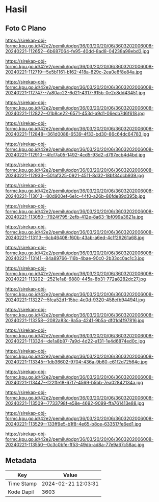 # Hasil

## Foto C Plano

https://sirekap-obj-formc.kpu.go.id/42e2/pemilu/pdpr/36/03/20/20/06/3603202006008-20240221-112652--6b687064-fe95-40dd-8ad8-04238a98ebd3.jpg

https://sirekap-obj-formc.kpu.go.id/42e2/pemilu/pdpr/36/03/20/20/06/3603202006008-20240221-112719--5e5b1161-b162-418a-829c-2ea0e8f8e84a.jpg

https://sirekap-obj-formc.kpu.go.id/42e2/pemilu/pdpr/36/03/20/20/06/3603202006008-20240221-112747--7a80ac22-6d21-4317-915b-0e2c8dd43451.jpg

https://sirekap-obj-formc.kpu.go.id/42e2/pemilu/pdpr/36/03/20/20/06/3603202006008-20240221-112822--01b8ce22-6571-453d-a9d1-06ecb7d6f618.jpg

https://sirekap-obj-formc.kpu.go.id/42e2/pemilu/pdpr/36/03/20/20/06/3603202006008-20240221-112848--361d0088-6539-4f33-bd30-86c64dc64783.jpg

https://sirekap-obj-formc.kpu.go.id/42e2/pemilu/pdpr/36/03/20/20/06/3603202006008-20240221-112910--4fcf7a05-1492-4cd5-93d2-d797ecb4d4bd.jpg

https://sirekap-obj-formc.kpu.go.id/42e2/pemilu/pdpr/36/03/20/20/06/3603202006008-20240221-112933--501af325-0921-4511-8d32-18bf34dcb939.jpg

https://sirekap-obj-formc.kpu.go.id/42e2/pemilu/pdpr/36/03/20/20/06/3603202006008-20240221-113013--80d900ef-6e1c-44f0-a26b-86fde89d395b.jpg

https://sirekap-obj-formc.kpu.go.id/42e2/pemilu/pdpr/36/03/20/20/06/3603202006008-20240221-113050--7924f795-2efb-412e-8a63-1bf099a3621a.jpg

https://sirekap-obj-formc.kpu.go.id/42e2/pemilu/pdpr/36/03/20/20/06/3603202006008-20240221-113113--6cb46408-f60b-43ab-a6ed-4c1f29261a68.jpg

https://sirekap-obj-formc.kpu.go.id/42e2/pemilu/pdpr/36/03/20/20/06/3603202006008-20240221-113141--84a89766-116b-4bae-90c0-2b33cc0ac1c3.jpg

https://sirekap-obj-formc.kpu.go.id/42e2/pemilu/pdpr/36/03/20/20/06/3603202006008-20240221-113202--2521e1a8-6880-445a-8b31-772a8282dc27.jpg

https://sirekap-obj-formc.kpu.go.id/42e2/pemilu/pdpr/36/03/20/20/06/3603202006008-20240221-113227--5fca52d1-15bc-4c0d-9320-458efb94494f.jpg

https://sirekap-obj-formc.kpu.go.id/42e2/pemilu/pdpr/36/03/20/20/06/3603202006008-20240221-113258--2082a83c-9a5a-4241-9b5a-df01d4f97816.jpg

https://sirekap-obj-formc.kpu.go.id/42e2/pemilu/pdpr/36/03/20/20/06/3603202006008-20240221-113324--de1a8b87-7a9d-4d22-a131-1e4d6874ed0c.jpg

https://sirekap-obj-formc.kpu.go.id/42e2/pemilu/pdpr/36/03/20/20/06/3603202006008-20240221-113345--1db36602-9704-436a-9b60-c61f2d72564c.jpg

https://sirekap-obj-formc.kpu.go.id/42e2/pemilu/pdpr/36/03/20/20/06/3603202006008-20240221-113447--f22ffe18-67f7-4569-b5bb-7ea02842134a.jpg

https://sirekap-obj-formc.kpu.go.id/42e2/pemilu/pdpr/36/03/20/20/06/3603202006008-20240221-113509--7733798f-e58e-4692-9099-ffa761413e88.jpg

https://sirekap-obj-formc.kpu.go.id/42e2/pemilu/pdpr/36/03/20/20/06/3603202006008-20240221-113529--133ff9e5-b1f8-4e65-b8ce-633517fe6ed1.jpg

https://sirekap-obj-formc.kpu.go.id/42e2/pemilu/pdpr/36/03/20/20/06/3603202006008-20240221-113550--0c3c0bfe-ff53-49db-ad8a-77e9a67c58ac.jpg


## Metadata

| Key        | Value               |
| ---------- | ------------------- |
| Time Stamp | 2024-02-21 12:03:31 |
| Kode Dapil | 3603                |



